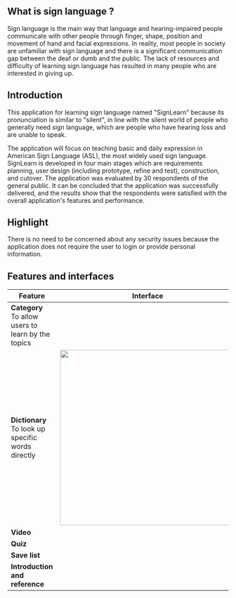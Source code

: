 ## What is sign language ?

Sign language is the main way that language and hearing-impaired people communicate with other people through finger, shape, position and movement of hand and facial expressions. In reality, most people in society are unfamiliar with sign language and there is a significant communication gap between the deaf or dumb and the public. The lack of resources and difficulty of learning sign language has resulted in many people who are interested in giving up. 

## Introduction

This application for learning sign language named "SignLearn" because its pronunciation is similar to "silent", in line with the silent world of people who generally need sign language, which are people who have hearing loss and are unable to speak. 

The application will focus on teaching basic and daily expression in American Sign Language (ASL), the most widely used sign language. SignLearn is developed in four main stages which are requirements planning, user design (including prototype, refine and test), construction, and cutover. The application was evaluated by 30 respondents of the general public. It can be concluded that the application was successfully delivered, and the results show that the respondents were satisfied with the overall application's features and performance. 

## Highlight
There is no need to be concerned about any security issues because the application does not require the user to login or provide personal information. 

## Features and interfaces

|Feature|Interface|
|--|--|
|**Category**<br>To allow users to learn by the topics||
|**Dictionary**<br>To look up specific words directly|<img src="images/output1.png" width='400px'>|
|**Video**||
|**Quiz**||
|**Save list**||
|**Introduction and reference**||
